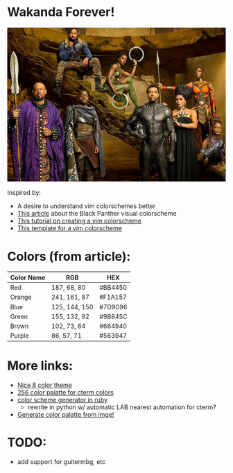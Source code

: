 # Wakanda Forever!

![Black Panther Characters](https://github.com/heavyimage/wakandaforever.vim/blob/master/reference/reference1.jpg)

Inspired by:
* A desire to understand vim colorschemes better
* [This article](http://adeepoberoi.com/black-panther-color-grading-palette/) about the Black Panther visual colorscheme
* [This tutorial on creating a vim colorscheme](https://www.codementor.io/sandeepkumar4/vimleaning-how-to-create-vim-color-scheme-j7lmp1xkc)
* [This template for a vim colorscheme](https://github.com/ggalindezb/Vim-Colorscheme-Template)

# Colors (from article):
| Color Name | RGB | HEX |
| ---------- | --- | --- |
| Red        | 187, 68, 80   | #BB4450 |
| Orange     | 241, 161, 87  | #F1A157 |
| Blue       | 125, 144, 150 | #7D9096 |
| Green      | 155, 132, 92  | #9B845C |
| Brown      | 102, 73, 64   | #664940 |
| Purple     | 86, 57, 71    | #563947 |

# More links:
* [Nice 8 color theme](https://github.com/agude/vim-eldar)
* [256 color palatte for cterm colors](https://jonasjacek.github.io/colors/)
* [color scheme generator in ruby](https://gist.github.com/romainl/5cd2f4ec222805f49eca)
    * rewrite in python w/ automatic LAB nearest automation for cterm?
* [Generate color palatte from imge!](http://www.cssdrive.com/imagepalette/)

# TODO:
* add support for guitermbg, etc

